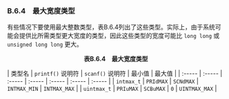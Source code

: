 ### B.6.4　最大宽度类型

有些情况下要使用最大整数类型，表B.6.4列出了这些类型。实际上，由于系统可能会提供比所需类型更大宽度的类型，因此这些类型的宽度可能比 `long long` 或 `unsigned long long` 更大。

<center class="my_markdown"><b class="my_markdown">表B.6.4　最大宽度类型</b></center>

| 类型名 | `printf()` 说明符 | `scanf()` 说明符 | 最小值 | 最大值 |
| :-----  | :-----  | :-----  | :-----  | :-----  | :-----  | :-----  |
| `intmax_t` | `PRIdMAX` | `SCNdMAX` | `INTMAX_MIN` | `INTMAX_MAX` |
| `uintmax_t` | `PRIuMAX` | `SCBuMAX` | `0` | `UINTMAX_MAX` |

